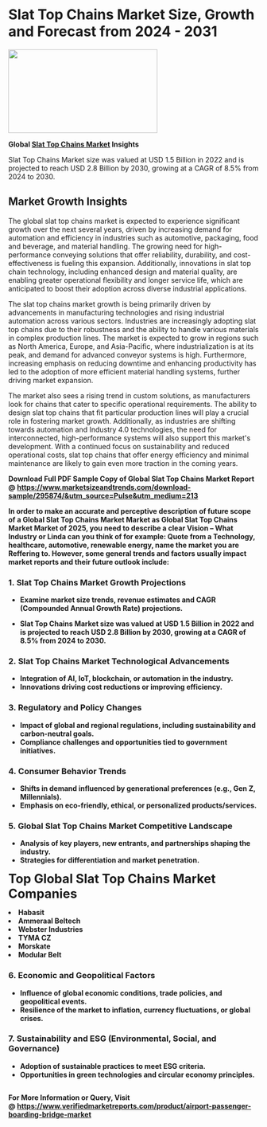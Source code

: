 <H1>Slat Top Chains Market Size, Growth and Forecast from 2024 - 2031</H1><img class="aligncenter size-medium wp-image-584254" src="https://thirdeyenews.in/wp-content/uploads/2024/09/Global-Market-Research-300x168.jpeg" alt="" width="300" height="168" /><p><strong>Global&nbsp;<a href="https://www.marketsizeandtrends.com/download-sample/295874/&amp;utm_source=Pulse&amp;utm_medium=213">Slat Top Chains Market</a> Insights</strong></p><p>Slat Top Chains Market size was valued at USD 1.5 Billion in 2022 and is projected to reach USD 2.8 Billion by 2030, growing at a CAGR of 8.5% from 2024 to 2030.</p><p><h2>Market Growth Insights</h2> <p>The global slat top chains market is expected to experience significant growth over the next several years, driven by increasing demand for automation and efficiency in industries such as automotive, packaging, food and beverage, and material handling. The growing need for high-performance conveying solutions that offer reliability, durability, and cost-effectiveness is fueling this expansion. Additionally, innovations in slat top chain technology, including enhanced design and material quality, are enabling greater operational flexibility and longer service life, which are anticipated to boost their adoption across diverse industrial applications.</p> <p><strong></strong></p> <p>The slat top chains market growth is being primarily driven by advancements in manufacturing technologies and rising industrial automation across various sectors. Industries are increasingly adopting slat top chains due to their robustness and the ability to handle various materials in complex production lines. The market is expected to grow in regions such as North America, Europe, and Asia-Pacific, where industrialization is at its peak, and demand for advanced conveyor systems is high. Furthermore, increasing emphasis on reducing downtime and enhancing productivity has led to the adoption of more efficient material handling systems, further driving market expansion.</p> <p>The market also sees a rising trend in custom solutions, as manufacturers look for chains that cater to specific operational requirements. The ability to design slat top chains that fit particular production lines will play a crucial role in fostering market growth. Additionally, as industries are shifting towards automation and Industry 4.0 technologies, the need for interconnected, high-performance systems will also support this market's development. With a continued focus on sustainability and reduced operational costs, slat top chains that offer energy efficiency and minimal maintenance are likely to gain even more traction in the coming years.</p> <p><strong></p><p><span class=""><strong>Download Full PDF Sample Copy of Global Slat Top Chains Market Report</strong> @ <a href="https://www.marketsizeandtrends.com/download-sample/295874/&amp;utm_source=Pulse&amp;utm_medium=213" target="_blank">https://www.marketsizeandtrends.com/download-sample/295874/&amp;utm_source=Pulse&amp;utm_medium=213</a></span></p><p>In order to make an accurate and perceptive description of future scope of a Global&nbsp;Slat Top Chains Market Market as Global&nbsp;Slat Top Chains Market Market of 2025, you need to describe a clear Vision &ndash; What Industry or Linda can you think of for example: Quote from a Technology, healthcare, automotive, renewable energy, name the market you are Reffering to. However, some general trends and factors usually impact market reports and their future outlook include:</p><h3>1.&nbsp;<strong>Slat Top Chains Market Growth Projections</strong></h3><ul><li>Examine market size trends, revenue estimates and CAGR (Compounded Annual Growth Rate) projections.</li><li><p>Slat Top Chains Market size was valued at USD 1.5 Billion in 2022 and is projected to reach USD 2.8 Billion by 2030, growing at a CAGR of 8.5% from 2024 to 2030.</p></li></ul><h3>2.&nbsp;<strong>Slat Top Chains Market Technological Advancements</strong></h3><ul><li>Integration of AI, IoT, blockchain, or automation in the industry.</li><li>Innovations driving cost reductions or improving efficiency.</li></ul><h3>3.&nbsp;<strong>Regulatory and Policy Changes</strong></h3><ul><li>Impact of global and regional regulations, including sustainability and carbon-neutral goals.</li><li>Compliance challenges and opportunities tied to government initiatives.</li></ul><h3>4.&nbsp;<strong>Consumer Behavior Trends</strong></h3><ul><li>Shifts in demand influenced by generational preferences (e.g., Gen Z, Millennials).</li><li>Emphasis on eco-friendly, ethical, or personalized products/services.</li></ul><h3>5.&nbsp;<strong>Global Slat Top Chains Market Competitive Landscape</strong></h3><ul><li>Analysis of key players, new entrants, and partnerships shaping the industry.</li><li>Strategies for differentiation and market penetration.</li></ul><p data-pm-slice="1 1 []"><span style="color: inherit; font-family: inherit; font-size: 25px;">Top Global Slat Top Chains Market Companies</span></p><div class="" data-test-id=""><p><li>Habasit</li><li> Ammeraal Beltech</li><li> Webster Industries</li><li> TYMA CZ</li><li> Morskate</li><li> Modular Belt</li></p></div><h3>6.&nbsp;<strong>Economic and Geopolitical Factors</strong></h3><ul><li>Influence of global economic conditions, trade policies, and geopolitical events.</li><li>Resilience of the market to inflation, currency fluctuations, or global crises.</li></ul><h3>7.&nbsp;<strong>Sustainability and ESG (Environmental, Social, and Governance)</strong></h3><ul><li>Adoption of sustainable practices to meet ESG criteria.</li><li>Opportunities in green technologies and circular economy principles.</li></ul><h2><strong style="font-size: 14px;">For More Information or Query, Visit @&nbsp;</strong><a style="background-color: #ffffff; font-size: 14px;" href="https://www.marketsizeandtrends.com/report/slat-top-chains-market/" target="_blank">https://www.verifiedmarketreports.com/product/airport-passenger-boarding-bridge-market</a></h2>
